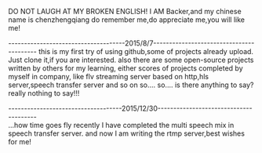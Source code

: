 DO NOT LAUGH AT MY BROKEN ENGLISH!
I AM Backer,and my chinese name is chenzhengqiang
do remember me,do appreciate me,you will like me!


-------------------------------------2015/8/7-----------------------------------------
this is my first try of using github,some of projects already upload.
Just clone it,if you are interested.
also there are some open-source projects written by others for my learning,
either scores of projects completed by myself in company,
like flv streaming server based on http,hls server,speech transfer server and so on
so....
so....
is there anything to say?
really nothing to say!!!


------------------------------------2015/12/30---------------------------------------                                              
...how time goes fly
recently I have completed the multi speech  mix in speech transfer server.
and now I am writing the rtmp server,best wishes for me!
